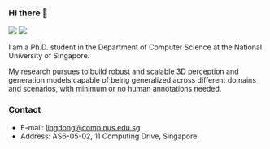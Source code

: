 ### Hi there 👋

[![](https://img.shields.io/badge/🌐%20%20%20Homepage-red??&style=flat-square)](https://ldkong.com/)
[![](https://img.shields.io/badge/Google%20Scholar-%234285F4.svg?&style=flat-square&logo=google-scholar&logoColor=white)](https://scholar.google.com/citations?user=-j1j7TkAAAAJ&hl=en)

I am a Ph.D. student in the Department of Computer Science at the National University of Singapore.

My research pursues to build robust and scalable 3D perception and generation models capable of being generalized across different domains and scenarios, with minimum or no human annotations needed.

### Contact
- E-mail: lingdong@comp.nus.edu.sg
- Address: AS6-05-02, 11 Computing Drive, Singapore
